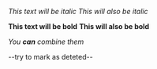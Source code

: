 *This text will be italic*
_This will also be italic_

**This text will be bold**
__This will also be bold__

_You **can** combine them_

--try to mark as deteted--
